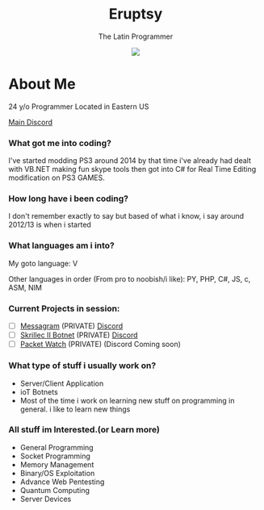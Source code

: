 <div align="center">
  <h1>Eruptsy</h1>
  <p>The Latin Programmer</p>
</div>

<div align="center">
  <img src="https://media.discordapp.net/attachments/947128520105132042/955478123443548210/gehgedhb.png">
</div>

# About Me

24 y/o Programmer Located in Eastern US

[Main Discord](https://join.skrillec.pw/)

### What got me into coding?

I've started modding PS3 around 2014 by that time i've already had dealt with VB.NET making fun skype tools then got into C# for Real Time Editing modification on PS3 GAMES.

### How long have i been coding? 
I don't remember exactly to say but based of what i know, i say around 2012/13 is when i started

### What languages am i into?

My goto language: V

Other languages in order (From pro to noobish/i like):
PY, PHP, C#, JS, c, ASM, NIM

### Current Projects in session:

- [ ] [Messagram](https://github.com/Messagram/Messagram-Server) (PRIVATE) [Discord](https://discord.gg/R6JgBncGFQ)
- [ ] [Skrillec II Botnet](https://github.com/Skrillec-Security/Skrillec-II) (PRIVATE) [Discord](https://join.skrillec.pw/)
- [ ] [Packet Watch](https://github.com/Eruptsy/PacketWatch) (PRIVATE) (Discord Coming soon)

### What type of stuff i usually work on?

* Server/Client Application
* ioT Botnets
* Most of the time i work on learning new stuff on programming in general. i like to learn new things

### All stuff im Interested.(or Learn more)

* General Programming
* Socket Programming
* Memory Management
* Binary/OS Exploitation
* Advance Web Pentesting
* Quantum Computing
* Server Devices
